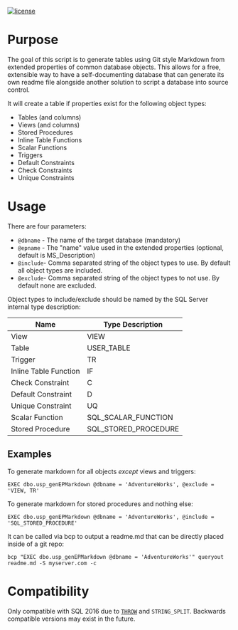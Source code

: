 [![license](https://img.shields.io/github/license/mashape/apistatus.svg)](https://github.com/LowlyDBA/MiscMSSQL)

# Purpose
The goal of this script is to generate tables using Git style Markdown from extended properties of common database objects. This allows for a free, extensible way to have a self-documenting database that can generate its own readme file alongside another solution to script a database into source control. 

It will create a table if properties exist for the following object types:

- Tables (and columns)
- Views (and columns)
- Stored Procedures
- Inline Table Functions
- Scalar Functions
- Triggers
- Default Constraints
- Check Constraints
- Unique Constraints

# Usage
There are four parameters:

 - `@dbname` - The name of the target database (mandatory)
 - `@epname` - The "name" value used in the extended properties (optional, default is MS_Description)
 - `@include`- Comma separated string of the object types to use. By default all object types are included.
 - `@exclude`- Comma separated string of the object types to not use. By default none are excluded.

Object types to include/exclude should be named by the SQL Server internal type description:

| Name | Type Description |
| ---- | ---------------- |
| View | VIEW |
| Table | USER_TABLE |
| Trigger | TR |
| Inline Table Function | IF |
| Check Constraint | C |
| Default Constraint | D |
| Unique Constraint | UQ |
| Scalar Function | SQL_SCALAR_FUNCTION |
| Stored Procedure | SQL_STORED_PROCEDURE |


## Examples

To generate markdown for all objects *except* views and triggers:

    EXEC dbo.usp_genEPMarkdown @dbname = 'AdventureWorks', @exclude = 'VIEW, TR'

To generate markdown for stored procedures and nothing else:

    EXEC dbo.usp_genEPMarkdown @dbname = 'AdventureWorks', @include = 'SQL_STORED_PROCEDURE'

It can be called via bcp to output a readme.md that can be directly placed inside of a git repo:

    bcp "EXEC dbo.usp_genEPMarkdown @dbname = 'AdventureWorks'" queryout readme.md -S myserver.com -c

# Compatibility
Only compatible with SQL 2016 due to [`THROW`](https://docs.microsoft.com/en-us/sql/t-sql/language-elements/throw-transact-sql) and `STRING_SPLIT`. Backwards compatible versions may exist in the future. 

